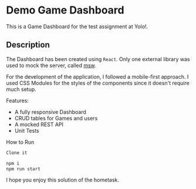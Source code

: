 # Demo Game Dashboard

This is a Game Dashboard for the test assignment at Yolo!.

## Description

The Dashboard has been created using `React`. Only one external library was used to mock the server, called [msw](https://mswjs.io/).

For the development of the application, I followed a mobile-first approach. I used CSS Modules for the styles of the components since it doesn't require much setup.

Features:

- A fully responsive Dashboard
- CRUD tables for Games and users
- A mocked REST API
- Unit Tests

How to Run

```sh
Clone it

npm i
npm run start
```

I hope you enjoy this solution of the hometask.
